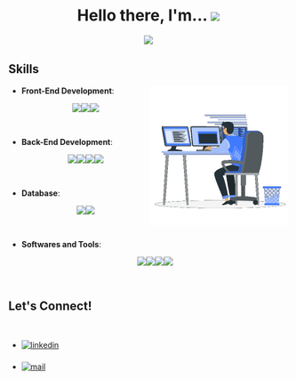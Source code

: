 <h1 align="center">
  <b>Hello there, I'm... </b>
  <img src="https://media.giphy.com/media/hvRJCLFzcasrR4ia7z/giphy.gif" width="35">
</h1>

<p align="center">
  <a href="https://github.com/DenverCoder1/readme-typing-svg">
    <img src="https://readme-typing-svg.herokuapp.com?font=Time+New+Roman&color=cyan&size=25&center=true&vCenter=true&width=600&height=100&lines=Nahuel+Martin+Santos">
  </a>
</p>


## **Skills**

<picture>
  <img align="right" src="https://github.com/0xAbdulKhalid/0xAbdulKhalid/raw/main/assets/mdImages/Right_Side.gif" width="250px">
</picture>

<p align="center">

- **Front-End Development**:
  
  <div style="display: flex; justify-content: center; flex-wrap: wrap;">
    <img src="https://img.shields.io/badge/HTML5-E34F26?style=for-the-badge&logo=html5&logoColor=white">
    <img src="https://img.shields.io/badge/CSS3-1572B6?style=for-the-badge&logo=css3&logoColor=white">
    <img src="https://img.shields.io/badge/JavaScript-F7DF1E?style=for-the-badge&logo=javascript&logoColor=black">
  </div>

<br>

- **Back-End Development**:

  <div style="display: flex; justify-content: center; flex-wrap: wrap;">
    <img src="https://img.shields.io/badge/Java-ED8B00?style=for-the-badge&logo=java&logoColor=white">
    <img src="https://img.shields.io/badge/Spring%20Boot-6DB33F?style=for-the-badge&logo=springboot&logoColor=white">
    <img src="https://img.shields.io/badge/Node.js-339933?style=for-the-badge&logo=nodedotjs&logoColor=white">
    <img src="https://img.shields.io/badge/Express-404D59?style=for-the-badge&logo=express&logoColor=white">
  </div>

<br>

- **Database**:
  
  <div style="display: flex; justify-content: center; flex-wrap: wrap;">
    <img src="https://img.shields.io/badge/MySQL-005EB8?style=for-the-badge&logo=mysql&logoColor=white">
    <img src="https://img.shields.io/badge/MongoDB-47A248?style=for-the-badge&logo=mongodb&logoColor=white">
  </div>

<br>

- **Softwares and Tools**:
  
  <div style="display: flex; justify-content: center; flex-wrap: wrap;">
    <img src="https://img.shields.io/badge/git-%23F05033.svg?style=for-the-badge&logo=git&logoColor=white">
    <img src="https://img.shields.io/badge/github-%23121011.svg?style=for-the-badge&logo=github&logoColor=white">
    <img src="https://img.shields.io/badge/GitLab-%23121011.svg?style=for-the-badge&logo=gitlab&logoColor=white">
    <img src="https://img.shields.io/badge/Visual%20Studio%20Code-0078d7.svg?style=for-the-badge&logo=visual-studio-code&logoColor=white">
  </div>
<br>
</p>

## <b> Let's Connect!</b>
<br>
<div align='left'>

<ul>

<li>
  <a href="https://www.linkedin.com/in/nahuel-santos-1295b0295/" target="_blank">
    <img src="https://img.shields.io/badge/linkedin:  nahuel_santos-%2300acee.svg?color=405DE6&style=for-the-badge&logo=linkedin&logoColor=white" alt="linkedin" style="margin-bottom: 5px;"/>
  </a>
</li>

<br>

<li>
  <a href="mailto:nahuelmsantos@gmail.com" target="_blank">
    <img src="https://img.shields.io/badge/gmail:  nahuel_santos-%23EA4335.svg?style=for-the-badge&logo=gmail&logoColor=white" alt="mail" style="margin-bottom: 5px;" />
  </a>
</li>

</ul>
</div>


